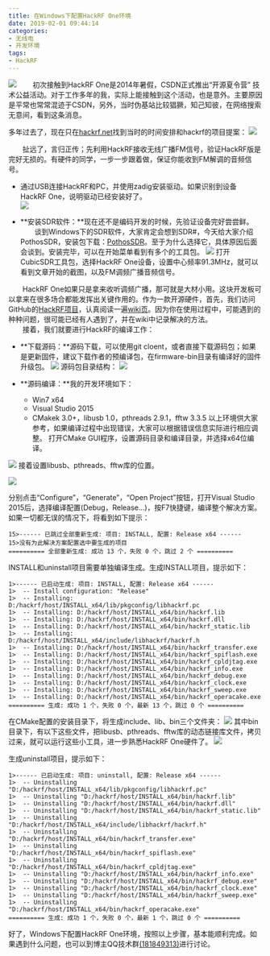 ```yaml
---
title: 在Windows下配置HackRF One环境
date: 2019-02-01 09:44:14
categories: 
- 无线电
- 开发环境
tags: 
- HackRF
---
```


![](/png/hackrf/00.png)
　　初次接触到HackRF One是2014年暑假，CSDN正式推出“开源夏令营” 技术公益活动。对于工作多年的我，实际上能接触到这个活动，也是意外。主要原因是平常也常常混迹于CSDN，另外，当时伪基站比较猖獗，知己知彼，在网络搜索无意间，看到这条消息。  

多年过去了，现在只在[hackrf.net]找到当时的时间安排和hackrf的项目提案：
![](/png/hackrf/csdn_hackrf.png)

　　扯远了，言归正传；先利用HackRF接收无线广播FM信号，验证HackRF版是完好无损的。有硬件的同学，一步一步跟着做，保证你能收到FM解调的音频信号。

- 通过USB连接HackRF和PC，并使用zadig安装驱动。如果识别到设备HackRF One，说明驱动已经安装好了。  
![](/png/hackrf/zadig.png)

- **安装SDR软件：**现在还不是编码开发的时候，先验证设备完好尝尝鲜。  
　　谈到Windows下的SDR软件，大家肯定会想到SDR#，今天给大家介绍PothosSDR，安装包下载：[PothosSDR]。至于为什么选择它，具体原因后面会谈到。安装完毕，可以在开始菜单看到有多个的工具包。
![](/png/hackrf/pothos_sdr.png)
打开CubicSDR工具包，选择HackRF One设备，设置中心频率91.3MHz，就可以看到文章开始的截图，以及FM调频广播音频信号。  

　　HackRF One如果只是拿来收听调频广播，那可就是大材小用。这块开发板可以拿来在很多场合都能发挥出关键作用的。作为一款开源硬件，首先，我们访问GitHub的[HackRF项目]，认真阅读一遍[wiki页]。因为你在使用过程中，可能遇到的种种问题，很可能已经有人遇到了，并在wiki中记录解决的方法。  
　　接着，我们就要进行HackRF的编译工作：  
- **下载源码：**源码下载，可以使用git cloent，或者直接下载源码包；如果是更新固件，建议下载作者的预编译包，在firmware-bin目录有编译好的固件升级包。
![](/png/hackrf/hackrf_git_clone.png)
源码包目录结构：
![](/png/hackrf/hackrf_files.png)

- **源码编译：**我的开发环境如下：  
  - Win7 x64
  - Visual Studio 2015
  - CMakek 3.0+，libusb 1.0，pthreads 2.9.1，fftw 3.3.5
以上环境供大家参考，如果编译过程中出现错误，大家可以根据错误信息实际进行相应调整。
打开CMake GUI程序，设置源码目录和编译目录，并选择x64位编译。  

![](/png/hackrf/cmake01.png)
接着设置libusb、pthreads、fftw库的位置。  

![](/png/hackrf/cmake02.png)

分别点击“Configure”，“Generate”，“Open Project”按钮，打开Visual Studio 2015后，选择编译配置(Debug，Release...)，按F7快捷键，编译整个解决方案。
如果一切都无误的情况下，将看到如下提示：
```
15>------ 已跳过全部重新生成: 项目: INSTALL, 配置: Release x64 ------
15>没有为此解决方案配置选中要生成的项目 
========== 全部重新生成: 成功 13 个，失败 0 个，跳过 2 个 ==========
```
INSTALL和uninstall项目需要单独编译生成。生成INSTALL项目，提示如下：
```
1>------ 已启动生成: 项目: INSTALL, 配置: Release x64 ------
1>  -- Install configuration: "Release"
1>  -- Installing: D:/hackrf/host/INSTALL_x64/lib/pkgconfig/libhackrf.pc
1>  -- Installing: D:/hackrf/host/INSTALL_x64/bin/hackrf.lib
1>  -- Installing: D:/hackrf/host/INSTALL_x64/bin/hackrf.dll
1>  -- Installing: D:/hackrf/host/INSTALL_x64/bin/hackrf_static.lib
1>  -- Installing: D:/hackrf/host/INSTALL_x64/include/libhackrf/hackrf.h
1>  -- Installing: D:/hackrf/host/INSTALL_x64/bin/hackrf_transfer.exe
1>  -- Installing: D:/hackrf/host/INSTALL_x64/bin/hackrf_spiflash.exe
1>  -- Installing: D:/hackrf/host/INSTALL_x64/bin/hackrf_cpldjtag.exe
1>  -- Installing: D:/hackrf/host/INSTALL_x64/bin/hackrf_info.exe
1>  -- Installing: D:/hackrf/host/INSTALL_x64/bin/hackrf_debug.exe
1>  -- Installing: D:/hackrf/host/INSTALL_x64/bin/hackrf_clock.exe
1>  -- Installing: D:/hackrf/host/INSTALL_x64/bin/hackrf_sweep.exe
1>  -- Installing: D:/hackrf/host/INSTALL_x64/bin/hackrf_operacake.exe
========== 生成: 成功 1 个，失败 0 个，最新 13 个，跳过 0 个 ==========
```
在CMake配置的安装目录下，将生成include、lib、bin三个文件夹：
![](/png/hackrf/libhackrf_folds.png)
其中bin目录下，有以下这些文件，把libusb、pthreads、fftw库的动态链接库文件，拷贝过来，就可以运行这些小工具，进一步熟悉HackRF One硬件了。
![](/png/hackrf/libhackrf_files.png)

生成uninstall项目，提示如下：
```
1>------ 已启动生成: 项目: uninstall, 配置: Release x64 ------
1>  -- Uninstalling "D:/hackrf/host/INSTALL_x64/lib/pkgconfig/libhackrf.pc"
1>  -- Uninstalling "D:/hackrf/host/INSTALL_x64/bin/hackrf.lib"
1>  -- Uninstalling "D:/hackrf/host/INSTALL_x64/bin/hackrf.dll"
1>  -- Uninstalling "D:/hackrf/host/INSTALL_x64/bin/hackrf_static.lib"
1>  -- Uninstalling "D:/hackrf/host/INSTALL_x64/include/libhackrf/hackrf.h"
1>  -- Uninstalling "D:/hackrf/host/INSTALL_x64/bin/hackrf_transfer.exe"
1>  -- Uninstalling "D:/hackrf/host/INSTALL_x64/bin/hackrf_spiflash.exe"
1>  -- Uninstalling "D:/hackrf/host/INSTALL_x64/bin/hackrf_cpldjtag.exe"
1>  -- Uninstalling "D:/hackrf/host/INSTALL_x64/bin/hackrf_info.exe"
1>  -- Uninstalling "D:/hackrf/host/INSTALL_x64/bin/hackrf_debug.exe"
1>  -- Uninstalling "D:/hackrf/host/INSTALL_x64/bin/hackrf_clock.exe"
1>  -- Uninstalling "D:/hackrf/host/INSTALL_x64/bin/hackrf_sweep.exe"
1>  -- Uninstalling "D:/hackrf/host/INSTALL_x64/bin/hackrf_operacake.exe"
========== 生成: 成功 1 个，失败 0 个，最新 1 个，跳过 0 个 ==========
```

好了，Windows下配置HackRF One环境，按照以上步骤，基本能顺利完成。如果遇到什么问题，也可以到博主QQ技术群[(181849313)]进行讨论。

[hackrf.net]:http://www.hackrf.net/2014/06/csdn_os_camp/
[HackRF项目]:https://github.com/mossmann/hackrf/
[wiki页]:https://github.com/mossmann/hackrf/wiki/
[PothosSDR]:http://downloads.myriadrf.org/builds/PothosSDR/?C=M;O=D
[(181849313)]:https://jq.qq.com/?_wv=1027&k=5PaJ8B4
